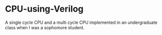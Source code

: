 # CPU-using-Verilog
A single cycle CPU and a multi cycle CPU implemented in an undergraduate class when I was a sophomore student. 
